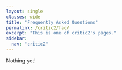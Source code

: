 ```yaml
---
layout: single
classes: wide
title: "Frequently Asked Questions"
permalink: /critic2/faq/
excerpt: "This is one of critic2's pages."
sidebar:
  nav: "critic2"
---
```


Nothing yet!
